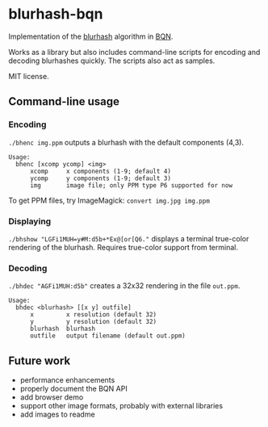 # blurhash-bqn

Implementation of the [blurhash](https://blurha.sh/) algorithm in [BQN](https://mlochbaum.github.io/BQN/).

Works as a library but also includes command-line scripts for encoding and decoding blurhashes quickly. The scripts also act as samples.

MIT license.

## Command-line usage

### Encoding

`./bhenc img.ppm` outputs a blurhash with the default components (4,3).

```
Usage:
  bhenc [xcomp ycomp] <img>
      xcomp     x components (1-9; default 4)
      ycomp     y components (1-9; default 3)
      img       image file; only PPM type P6 supported for now
```

To get PPM files, try ImageMagick: `convert img.jpg img.ppm`

### Displaying

`./bhshow "LGFi1MUH=y#M:d5b+*Ex@[or[Q6."` displays a terminal true-color rendering of the blurhash. Requires true-color support from terminal.

### Decoding

`./bhdec "AGFi1MUH:d5b"` creates a 32x32 rendering in the file `out.ppm`.

```
Usage:
  bhdec <blurhash> [[x y] outfile]
      x         x resolution (default 32)
      y         y resolution (default 32)
      blurhash  blurhash
      outfile   output filename (default out.ppm)
```

## Future work

- performance enhancements
- properly document the BQN API
- add browser demo
- support other image formats, probably with external libraries
- add images to readme
